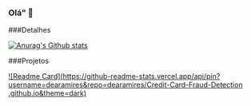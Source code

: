 ### Olá" 👋



###Detalhes


[![Anurag's Github stats](https://github-readme-stats.vercel.app/api?username=dearamires&show_icons=true&theme=dark)](https://github.com/anuraghazra/github-readme-stats)

###Projetos

[![Readme Card](https://github-readme-stats.vercel.app/api/pin?username=dearamires&repo=dearamires/Credit-Card-Fraud-Detection .github.io&theme=dark)](https://github.com/anuraghazra/github-readme-stats)
